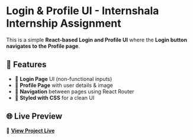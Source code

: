 # Login & Profile UI - Internshala Internship Assignment

This is a simple **React-based Login and Profile UI** where the **Login button navigates to the Profile page**.

## 📌 Features
- 📄 **Login Page** UI (non-functional inputs)
- 👤 **Profile Page** with user details & image
- 🔄 **Navigation** between pages using React Router
- 🎨 **Styled with CSS** for a clean UI

## 🌐 Live Preview  
🔗 **[View Project Live](https://project-internshal.vercel.app/)** 
